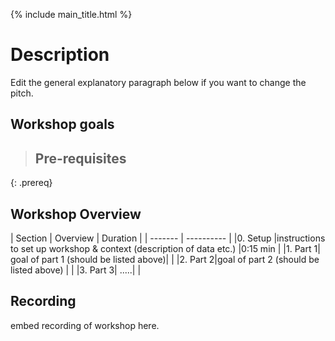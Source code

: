 ---
---
{% include main_title.html %}


# Description

Edit the general explanatory paragraph below if you want to change
the pitch.

## Workshop goals


> ## Pre-requisites
>
> 
{: .prereq}


## Workshop Overview 

| Section    | Overview | Duration |
| ------- | ---------- |
|0. Setup |instructions to set up workshop & context (description of data etc.) |0:15 min |
|1. Part 1| goal of part 1 (should be listed above)| | 
|2. Part 2|goal of part 2 (should be listed above) | | 
|3. Part 3| .....| | 


## Recording

embed recording of workshop here.
